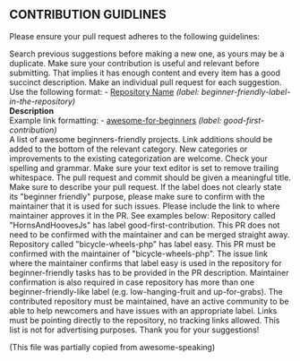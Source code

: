 <H2>CONTRIBUTION GUIDLINES</h2>

Please ensure your pull request adheres to the following guidelines:

Search previous suggestions before making a new one, as yours may be a duplicate.
Make sure your contribution is useful and relevant before submitting. 
That implies it has enough content and every item has a good succinct description.
Make an individual pull request for each suggestion.
Use the following format: - [Repository Name](link-to-repository-label) _(label: beginner-friendly-label-in-the-repository)_ <br> 
<b>Description</b><br>
Example link formatting: - [awesome-for-beginners](https://github.com/MunGell/awesome-for-beginners/labels/good-first-contribution) _(label: good-first-contribution)_ <br> A list of awesome beginners-friendly projects.
Link additions should be added to the bottom of the relevant category.
New categories or improvements to the existing categorization are welcome.
Check your spelling and grammar.
Make sure your text editor is set to remove trailing whitespace.
The pull request and commit should be given a meaningful title.
Make sure to describe your pull request.
If the label does not clearly state its "beginner friendly" purpose, please make sure to confirm with the maintainer that it is used for such issues. 
Please include the link to where maintainer approves it in the PR. See examples below:
Repository called "HornsAndHoovesJs" has label good-first-contribution. 
This PR does not need to be confirmed with the maintainer and can be merged straight away.
Repository called "bicycle-wheels-php" has label easy.
This PR must be confirmed with the maintainer of "bicycle-wheels-php".
The issue link where the maintainer confirms that label easy is used in the repository for beginner-friendly tasks has to be provided in the PR description.
Maintainer confirmation is also required in case repository has more than one beginner-friendly-like label (e.g. low-hanging-fruit and up-for-grabs).
The contributed repository must be maintained, have an active community to be able to help newcomers and have issues with an appropriate label.
Links must be pointing directly to the repository, no tracking links allowed. This list is not for advertising purposes.
Thank you for your suggestions!

(This file was partially copied from awesome-speaking)
